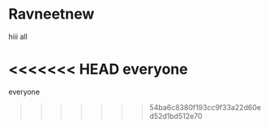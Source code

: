 # Ravneetnew


hiii all

<<<<<<< HEAD
everyone
=======


everyone
>>>>>>> 54ba6c8380f193cc9f33a22d60ed52d1bd512e70

